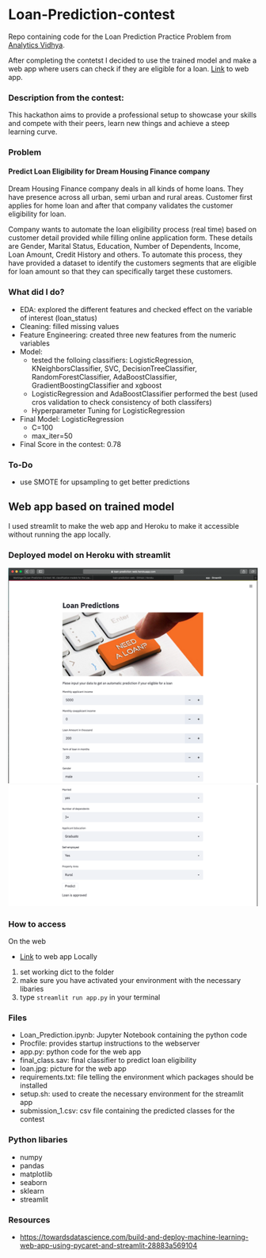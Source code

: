 # Loan-Prediction-contest
Repo containing code for the Loan Prediction Practice Problem from <a href='https://datahack.analyticsvidhya.com/contest/practice-problem-loan-prediction-iii/#About'> Analytics Vidhya</a>.

After completing the contetst I decided to use the trained model and make a web app where users can check if they are eligible for a loan.
<a href='https://loan-prediction-web.herokuapp.com'>Link</a> to web app.

### Description from the contest:
This hackathon aims to provide a professional setup to showcase your skills and compete with their peers, learn new things and achieve a steep learning curve.

### Problem
#### Predict Loan Eligibility for Dream Housing Finance company

Dream Housing Finance company deals in all kinds of home loans. They have presence across all urban, semi urban and rural areas. Customer first applies for home loan and after that company validates the customer eligibility for loan.

Company wants to automate the loan eligibility process (real time) based on customer detail provided while filling online application form. These details are Gender, Marital Status, Education, Number of Dependents, Income, Loan Amount, Credit History and others. To automate this process, they have provided a dataset to identify the customers segments that are eligible for loan amount so that they can specifically target these customers. 

### What did I do?
- EDA: explored the different features and checked effect on the variable of interest (loan_status)
- Cleaning: filled missing values
- Feature Engineering: created three new features from the numeric variables
- Model:
  - tested the folloing classifiers: LogisticRegression, KNeighborsClassifier, SVC, DecisionTreeClassifier, RandomForestClassifier, AdaBoostClassifier, GradientBoostingClassifier and xgboost
  - LogisticRegression and AdaBoostClassifier performed the best (used cros validation to check consistency of both classifers)
  - Hyperparameter Tuning for LogisticRegression
- Final Model: LogisticRegression
  - C=100
  - max_iter=50
- Final Score in the contest: 0.78

### To-Do
- use SMOTE for upsampling to get better predictions

## Web app based on trained model
I used streamlit to make the web app and Heroku to make it accessible without running the app locally.

### Deployed model on Heroku with streamlit
![](pictures/Screenshot_1.png)
![](pictures/Screenshot_2.png)

### How to access
On the web
- <a href='https://loan-prediction-web.herokuapp.com'>Link</a> to web app
Locally
1. set working dict to the folder
2. make sure you have activated your environment with the necessary libaries 
3. type `streamlit run app.py` in your terminal

### Files
- Loan_Prediction.ipynb: Jupyter Notebook containing the python code
- Procfile: provides startup instructions to the webserver
- app.py: python code for the web app
- final_class.sav: final classifier to predict loan eligibility
- loan.jpg: picture for the web app
- requirements.txt: file telling the environment which packages should be installed
- setup.sh: used to create the necessary environment for the streamlit app
- submission_1.csv: csv file containing the predicted classes for the contest 


### Python libaries
- numpy
- pandas
- matplotlib
- seaborn
- sklearn
- streamlit

### Resources
- https://towardsdatascience.com/build-and-deploy-machine-learning-web-app-using-pycaret-and-streamlit-28883a569104
